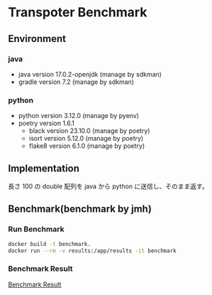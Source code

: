 # Transpoter Benchmark

## Environment

### java

- java version 17.0.2-openjdk (manage by sdkman)
- gradle version 7.2 (manage by sdkman)

### python

- python version 3.12.0 (manage by pyenv)
- poetry version 1.6.1
  - black version 23.10.0 (manage by poetry)
  - isort version 5.12.0 (manage by poetry)
  - flake8 version 6.1.0 (manage by poetry)

## Implementation

長さ 100 の double 配列を java から python に送信し、そのまま返す。

## Benchmark(benchmark by jmh)

### Run Benchmark

```bash
docker build -t benchmark.
docker run --rm -v results:/app/results -it benchmark
```

### Benchmark Result

[Benchmark Result](./results/)
